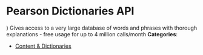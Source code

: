 # Pearson Dictionaries API


) Gives access to a very large database of words and phrases with thorough explanations - free usage for up to 4 million calls/month
**Categories**:

- [Content & Dictionaries](https://github/awesome-apis/awesome-apis#content-and-dictionaries)



